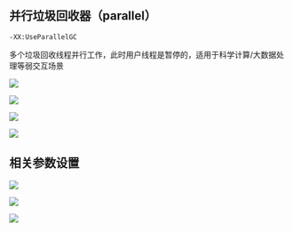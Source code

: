 ## 并行垃圾回收器（parallel）

`-XX:UseParallelGC`

多个垃圾回收线程并行工作，此时用户线程是暂停的，适用于科学计算/大数据处理等弱交互场景

![](https://youpaiyun.zongqilive.cn/image/20200608190146.png)



![](https://youpaiyun.zongqilive.cn/image/20200608190040.png)

![](https://youpaiyun.zongqilive.cn/image/20200608190055.png)

![](https://youpaiyun.zongqilive.cn/image/20200608190104.png)



## 相关参数设置

![](https://youpaiyun.zongqilive.cn/image/20200608191415.png)

![](https://youpaiyun.zongqilive.cn/image/20200608191455.png)

![](https://youpaiyun.zongqilive.cn/image/20200608191511.png)









































